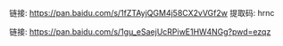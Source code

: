 链接: https://pan.baidu.com/s/1fZTAyjQGM4j58CX2vVGf2w 提取码: hrnc

链接: https://pan.baidu.com/s/1gu_eSaejUcRPiwE1HW4NGg?pwd=ezqz
